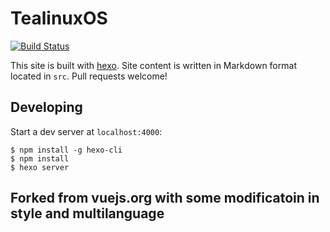 # TealinuxOS

[![Build Status](https://travis-ci.org/DOSCOM/tealinuxos.org.svg?branch=master)](https://travis-ci.org/DOSCOM/tealinuxos.org)

This site is built with [hexo](http://hexo.io/). Site content is written in Markdown format located in `src`. Pull requests welcome!

## Developing

Start a dev server at `localhost:4000`:

```
$ npm install -g hexo-cli
$ npm install
$ hexo server
```
## Forked from vuejs.org with some modificatoin in style and multilanguage
